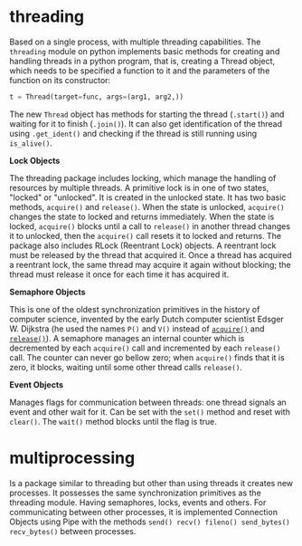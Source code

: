 # threading

Based on a single process, with multiple threading capabilities. The `threading` module on python implements basic methods for creating and handling threads in a python program, that is, creating a Thread object, which needs to be specified a function to it and the parameters of the function on its constructor:

```Python
t = Thread(target=func, args=(arg1, arg2,))
```

The new `Thread` object has methods for starting the thread (`.start()`) and waiting for it to finish (`.join()`).
It can also get identification of the thread using `.get_ident()` and checking if the thread is still running using `is_alive()`.

**Lock Objects**

The threading package includes locking, which manage the handling of resources by multiple threads. A primitive lock is in one of two states, "locked" or "unlocked". It is created in the unlocked state. It has two basic methods, `acquire()` and `release()`. When the state is unlocked, `acquire()` changes the state to locked and returns immediately. When the state is locked, `acquire()` blocks until a call to `release()` in another thread changes it to unlocked, then the `acquire()` call resets it to locked and returns.
The package also includes RLock (Reentrant Lock) objects. A reentrant lock must be released by the thread that acquired it. Once a thread has acquired a reentrant lock, the same thread may acquire it again without blocking; the thread must release it once for each time it has acquired it.

**Semaphore Objects**

This is one of the oldest synchronization primitives in the history of computer science, invented by the early Dutch computer scientist Edsger W. Dijkstra (he used the names `P()` and `V()` instead of [`acquire()`](https://docs.python.org/pt-br/3.13/library/threading.html#threading.Semaphore.acquire "threading.Semaphore.acquire") and [`release()`](https://docs.python.org/pt-br/3.13/library/threading.html#threading.Semaphore.release "threading.Semaphore.release")). A semaphore manages an internal counter which is decremented by each `acquire()` call and incremented by each `release()` call. The counter can never go bellow zero; when `acquire()` finds that it is zero, it blocks, waiting until some other thread calls `release()`.

**Event Objects**

Manages flags for communication between threads: one thread signals an event and other wait for it.
Can be set with the `set()` method and reset with `clear()`. The `wait()` method blocks until the flag is true.

# multiprocessing

Is a package similar to threading but other than using threads it creates new processes.
It possesses the same synchronization primitives as the threading module. Having semaphores, locks, events and others. For communicating between other processes, it is implemented Connection Objects using Pipe with the methods `send() recv() fileno() send_bytes() recv_bytes()` between processes.